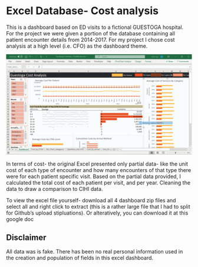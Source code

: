 <H1>Excel Database- Cost analysis</H1>
<p>This is a dashboard based on ED visits to a fictional GUESTOGA hospital. For the project we were given a portion of the database containing all patient encounter details from 2014-2017. For my project I chose cost analysis at a high level (i.e. CFO) as the dashboard theme.</p> 
<img src='EXCELGiF.gif' width='1220'>
<p>In terms of cost- the original Excel presented only partial data- like the unit cost of each type of encounter and how many encounters of that type there were for each patient specific visit. Based on the partial data provided, I calculated the total cost of each patient per visit, and per year. Cleaning the data to draw a comparison to CIHI data.</p> 
<p>To view the excel file yourself- download all 4 dashboard zip files and select all and right click to extract (this is a rather large file that I had to split for Github’s upload stipluations). Or alteratively, you can download it at this google doc
</p>
  
<H2>Disclaimer</H2>  
All data was is fake. There has been no real personal information used in the creation and population of fields in this excel dashboard.

